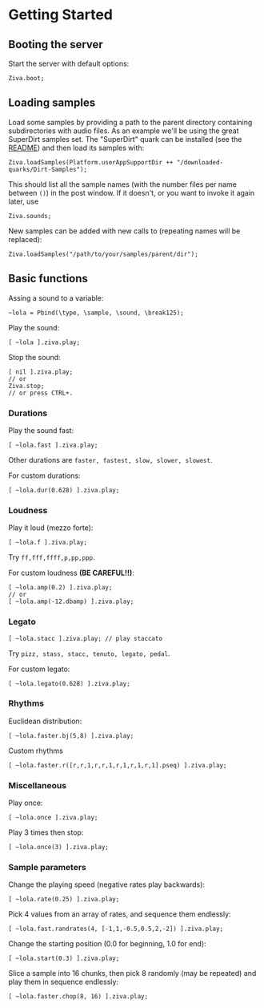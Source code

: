 # Getting Started

## Booting the server
Start the server with default options:

`Ziva.boot;`

## Loading samples
Load some samples by providing a path to the parent directory containing subdirectories with audio files.
As an example we'll be using the great SuperDirt samples set. The "SuperDirt" quark can be installed (see the [README](./README.md)) and then load its samples with:

`Ziva.loadSamples(Platform.userAppSupportDir ++ "/downloaded-quarks/Dirt-Samples");`

This should list all the sample names (with the number files per name between `()`) in the post window. If it doesn't, or you want to invoke it again later, use

`Ziva.sounds;`

New samples can be added with new calls to (repeating names will be replaced):

`Ziva.loadSamples("/path/to/your/samples/parent/dir");`

## Basic functions

Assing a sound to a variable:

`~lola = Pbind(\type, \sample, \sound, \break125);`

Play the sound:

`[ ~lola ].ziva.play;`

Stop the sound:

```
[ nil ].ziva.play;
// or 
Ziva.stop;
// or press CTRL+.
```

### Durations

Play the sound fast:

`[ ~lola.fast ].ziva.play;`

Other durations are `faster, fastest, slow, slower, slowest`.

For custom durations:

`[ ~lola.dur(0.628) ].ziva.play;`
 
### Loudness

Play it loud (mezzo forte):

`[ ~lola.f ].ziva.play;`

Try `ff,fff,ffff,p,pp,ppp`.

For custom loudness **(BE CAREFUL!!)**:

```
[ ~lola.amp(0.2) ].ziva.play;
// or
[ ~lola.amp(-12.dbamp) ].ziva.play;
```

### Legato

`[ ~lola.stacc ].ziva.play; // play staccato`

Try `pizz, stass, stacc, tenuto, legato, pedal`.

For custom legato:

`[ ~lola.legato(0.628) ].ziva.play;`

### Rhythms

Euclidean distribution:

`[ ~lola.faster.bj(5,8) ].ziva.play;`

Custom rhythms

`[ ~lola.faster.r([r,r,1,r,r,1,r,1,r,1,r,1].pseq) ].ziva.play;`


### Miscellaneous 

Play once:

`[ ~lola.once ].ziva.play;`

Play 3 times then stop:

`[ ~lola.once(3) ].ziva.play;`



### Sample parameters

Change the playing speed (negative rates play backwards):

`[ ~lola.rate(0.25) ].ziva.play;`

Pick 4 values from an array of rates, and sequence them endlessly:

`[ ~lola.fast.randrates(4, [-1,1,-0.5,0.5,2,-2]) ].ziva.play;`

Change the starting position (0.0 for beginning, 1.0 for end):

`[ ~lola.start(0.3) ].ziva.play;`

Slice a sample into 16 chunks, then pick 8 randomly (may be repeated) and play them in sequence endlessly:

`[ ~lola.faster.chop(8, 16) ].ziva.play;`



